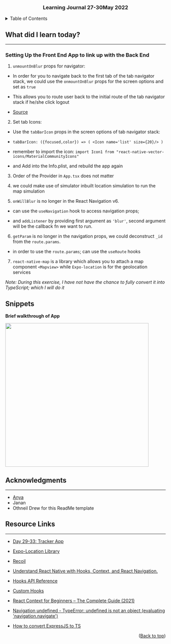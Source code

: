 <div id="top"></div>

<br />

<h3 align="center">Learning Journal 27-30May 2022</h3>

<!-- TABLE OF CONTENTS -->
<details>
  <summary>Table of Contents</summary>
  <ul>
    <li><a href="#what-did-i-learn-today">What did I learn today?</a></li>
    <li><a href="#acknowledgments">Acknowledgments</a></li>
    <li><a href="#resource-links">Resource Links</a></li>
  </ul>
</details>

<!-- ABOUT THE PROJECT -->
## What did I learn today? ##
----
<!-- Type what you learnt here -->

### Setting Up the Front End App to link up with the Back End ###

1. `unmountOnBlur` props for navigator:
  
  - In order for you to navigate back to the first tab of the tab navigator stack, we could use the `onmountOnBlur` props for the screen options and set as `true`

  - This allows you to route user back to the initial route of the tab navigator stack if he/she click logout

  - [Source](https://stackoverflow.com/questions/61488426/how-to-set-always-first-screen-of-stack-navigator-inside-tab-navigator-react-nav)

2. Set tab Icons:

  -  Use the `tabBarIcon` props in the screen options of tab navigator stack:

  - ```tabBarIcon: ({focused,color}) => ( <Icon name='list' size={20}/> )```

  - remember to import the icon: `import Icon1 from "react-native-vector-icons/MaterialCommunityIcons"`

  - and Add into the Info.plist, and rebuild the app again

3. Order of the Provider in `App.tsx` does not matter

4. we could make use of simulator inbuilt location simulation to run the map simulation

5. `onWillBlur` is no longer in the React Navigation v6.

  - can use the `useNavigation` hook to access navigation props;

  - and `addListener` by providing first argument as `'blur'`, second argument will be the callback fn we want to run.

6. `getParam` is no longer in the navigation props, we could deconstruct `_id` from the `route.params`.

  - in order to use the `route.params`; can use the `useRoute` hooks

7. `react-native-map` is a library which allows you to attach a map component `<Mapview>` while `Expo-location` is for the geolocation services

*Note: During this exercise, I have not have the chance to fully convert it into TypeScript; which I will do it*

## Snippets ##

**Brief walkthrough of App**

<img src='./img/screenRecordMap.gif' height = '450'/>

<!-- ACKNOWLEDGMENTS -->
## Acknowledgments ##
----
* [Anya](https://github.com/huanganya/react-native-starter)
* Janan
* Othneil Drew for this ReadMe template

<!-- Resource Links -->
## Resource Links ##
----

* [Day 29-33: Tracker App](https://docs.google.com/document/d/1obVGcsmgY1SHk4I15jZEN0x2vCZH6x1GlTUiUmHw-tY/edit#)

* [Expo-Location Library](https://docs.expo.dev/versions/v45.0.0/sdk/location/#locationrequestforegroundpermissionsasync)

* [Recoil](https://recoiljs.org/docs/introduction/getting-started)

* [Understand React Native with Hooks, Context, and React Navigation.](https://nlbsg.udemy.com/course/the-complete-react-native-and-redux-course/learn/lecture/15706480#overview)

* [Hooks API Reference](https://reactjs.org/docs/hooks-reference.html)

* [Custom Hooks](https://reactjs.org/docs/hooks-custom.html)

* [React Context for Beginners – The Complete Guide (2021)](https://www.freecodecamp.org/news/react-context-for-beginners/#:~:text=React%20context%20caveats-,What%20is%20React%20context%3F,across%20our%20components%20more%20easily.)

* [Navigation undefined - TypeError: undefined is not an object (evaluating 'navigation.navigate')](https://stackoverflow.com/questions/66293379/navigation-undefined-typeerror-undefined-is-not-an-object-evaluating-naviga)

* [How to convert ExpressJS to TS](https://blog.phillipninan.com/how-to-convert-expressjs-to-typescript)

<p align="right">(<a href="#top">Back to top</a>)</p>

